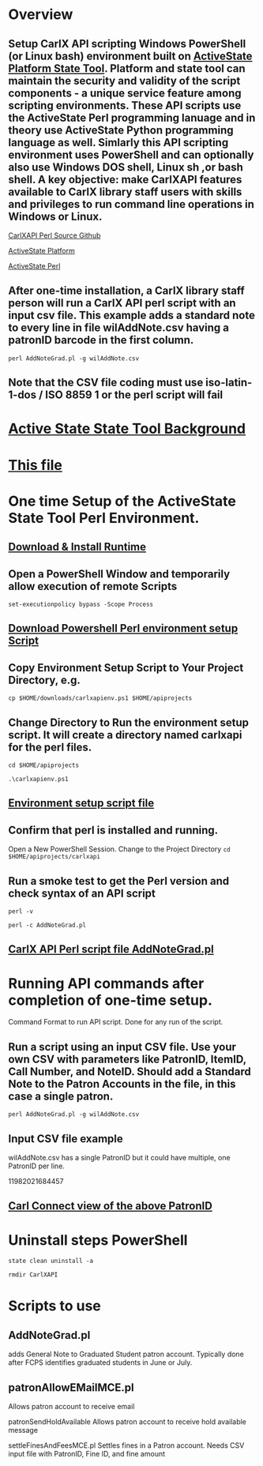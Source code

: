 # Overview
## Setup CarlX API scripting Windows PowerShell (or Linux bash) environment built on [ActiveState Platform State Tool](https://docs.activestate.com/platform/state/). Platform and state tool can maintain the security and validity of the script components - a unique service feature among scripting environments. These API scripts use the ActiveState Perl programming lanuage and in theory use ActiveState Python programming language as well. Simlarly this API scripting environment uses PowerShell and can optionally also use Windows DOS shell, Linux sh ,or bash shell. A key objective: make CarlXAPI features available to CarlX library staff users with skills and privileges to run command line operations in Windows or Linux.



[CarlXAPI Perl Source Github](https://github.com/wilbfcpl/CarlXAPIUtils-PerlSrc/tree/master)

[ActiveState Platform](https://www.activestate.com/platform/)

[ActiveState Perl](https://www.activestate.com/platform/supported-languages/perl/)

## After one-time installation, a CarlX library staff person will run a CarlX API perl script with an input csv file. This example adds a standard note to every line in file wilAddNote.csv having a patronID barcode in the first column. 
`perl AddNoteGrad.pl -g wilAddNote.csv`
## Note that the CSV file coding must use iso-latin-1-dos / ISO 8859 1  or the perl script will fail
# [Active State State Tool Background](https://docs.activestate.com/platform/state/)

# [This file](https://github.com/wilbfcpl/CarlXAPIUtils-PerlSrc/blob/master/AUsePerlAPIScripts.md)

# One time Setup of the ActiveState State Tool Perl Environment.

## [Download & Install Runtime](https://state-tool.s3.amazonaws.com/remote-installer/release/windows-amd64/state-remote-installer.exe)

## Open a PowerShell Window and temporarily allow execution of remote Scripts

`set-executionpolicy bypass -Scope Process`

## [Download Powershell Perl environment setup Script](https://github.com/wilbfcpl/CarlXAPIUtils-PerlSrc/blob/master/carlxapienv.ps1)

## Copy Environment Setup Script to Your Project Directory, e.g.

`cp $HOME/downloads/carlxapienv.ps1 $HOME/apiprojects`

## Change Directory to Run the environment setup script. It will create a directory named carlxapi for the perl files.


`cd $HOME/apiprojects`


`.\carlxapienv.ps1`


## [Environment setup script file](https://github.com/wilbfcpl/CarlXAPIUtils-PerlSrc/blob/master/carlxapienv.ps1)

## Confirm that perl is installed and running.
Open a New PowerShell Session.
Change to the Project Directory
`cd $HOME/apiprojects/carlxapi`

## Run a smoke test to get the Perl version and check syntax of an API script

`perl -v`

`perl -c AddNoteGrad.pl`

## [CarlX API Perl script file AddNoteGrad.pl](https://github.com/wilbfcpl/CarlXAPIUtils-PerlSrc/blob/master/AddNoteGrad.pl)

# Running API commands after completion of one-time setup. 
Command Format to run API script. Done for any run of the script.

## Run a script using an input CSV file. Use your own CSV with parameters like PatronID, ItemID, Call Number, and NoteID. Should add a Standard Note to the Patron Accounts in the file, in this case a single patron.

`perl AddNoteGrad.pl -g wilAddNote.csv`


## Input CSV file example 

wilAddNote.csv 
has a single PatronID but it could have multiple, one PatronID per line.

11982021684457

## [Carl Connect view of the above PatronID](https://fcpl.carlconnect.com/Circulation/UserServices/userInformation.html?Barcode=11982021684457&keyword=&searchbutton=Search&FromSearch=true)

# Uninstall steps PowerShell
`state clean uninstall -a`

`rmdir CarlXAPI`

# Scripts to use
## AddNoteGrad.pl 
adds General Note to Graduated Student patron account. Typically done after FCPS identifies graduated students in June or July.

## patronAllowEMailMCE.pl 
Allows patron account to receive email

patronSendHoldAvailable 
Allows patron account to receive hold available message

settleFinesAndFeesMCE.pl
Settles fines in a Patron account. Needs CSV input file with PatronID, Fine ID, and fine amount
